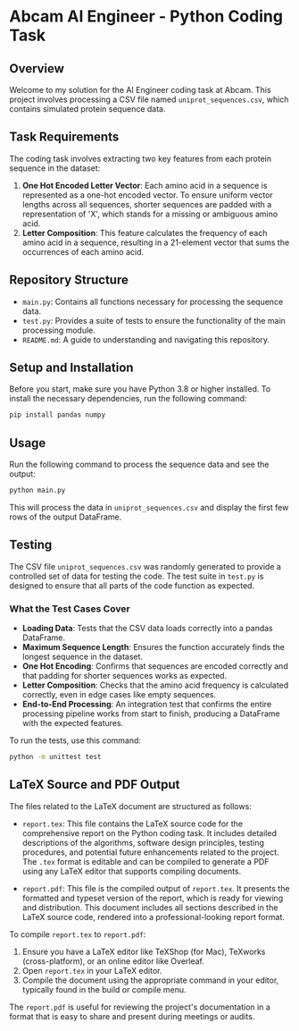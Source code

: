 # Abcam AI Engineer - Python Coding Task

## Overview

Welcome to my solution for the AI Engineer coding task at Abcam. This project involves processing a CSV file named `uniprot_sequences.csv`, which contains simulated protein sequence data.

## Task Requirements

The coding task involves extracting two key features from each protein sequence in the dataset:
1. **One Hot Encoded Letter Vector**: Each amino acid in a sequence is represented as a one-hot encoded vector. To ensure uniform vector lengths across all sequences, shorter sequences are padded with a representation of 'X', which stands for a missing or ambiguous amino acid.
2. **Letter Composition**: This feature calculates the frequency of each amino acid in a sequence, resulting in a 21-element vector that sums the occurrences of each amino acid.

## Repository Structure

- `main.py`: Contains all functions necessary for processing the sequence data.
- `test.py`: Provides a suite of tests to ensure the functionality of the main processing module.
- `README.md`: A guide to understanding and navigating this repository.

## Setup and Installation

Before you start, make sure you have Python 3.8 or higher installed. To install the necessary dependencies, run the following command:

```bash
pip install pandas numpy
```

## Usage

Run the following command to process the sequence data and see the output:

```bash
python main.py
```

This will process the data in `uniprot_sequences.csv` and display the first few rows of the output DataFrame.

## Testing

The CSV file `uniprot_sequences.csv` was randomly generated to provide a controlled set of data for testing the code. The test suite in `test.py` is designed to ensure that all parts of the code function as expected.

### What the Test Cases Cover

- **Loading Data**: Tests that the CSV data loads correctly into a pandas DataFrame.
- **Maximum Sequence Length**: Ensures the function accurately finds the longest sequence in the dataset.
- **One Hot Encoding**: Confirms that sequences are encoded correctly and that padding for shorter sequences works as expected.
- **Letter Composition**: Checks that the amino acid frequency is calculated correctly, even in edge cases like empty sequences.
- **End-to-End Processing**: An integration test that confirms the entire processing pipeline works from start to finish, producing a DataFrame with the expected features.

To run the tests, use this command:

```bash
python -m unittest test
```
## LaTeX Source and PDF Output

The files related to the LaTeX document are structured as follows:

- `report.tex`: This file contains the LaTeX source code for the comprehensive report on the Python coding task. It includes detailed descriptions of the algorithms, software design principles, testing procedures, and potential future enhancements related to the project. The `.tex` format is editable and can be compiled to generate a PDF using any LaTeX editor that supports compiling documents.

- `report.pdf`: This file is the compiled output of `report.tex`. It presents the formatted and typeset version of the report, which is ready for viewing and distribution. This document includes all sections described in the LaTeX source code, rendered into a professional-looking report format.

To compile `report.tex` to `report.pdf`:
1. Ensure you have a LaTeX editor like TeXShop (for Mac), TeXworks (cross-platform), or an online editor like Overleaf.
2. Open `report.tex` in your LaTeX editor.
3. Compile the document using the appropriate command in your editor, typically found in the build or compile menu.

The `report.pdf` is useful for reviewing the project's documentation in a format that is easy to share and present during meetings or audits.

